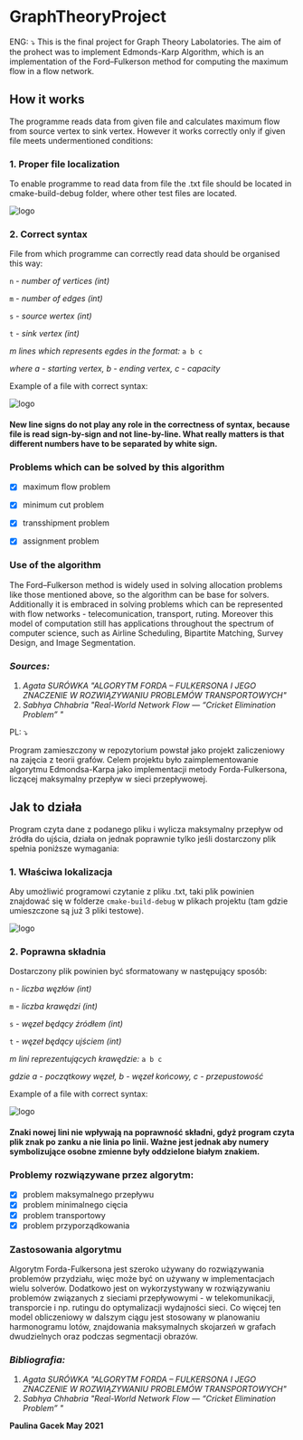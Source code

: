 # GraphTheoryProject

ENG: :arrow_heading_down:
This is the final project for Graph Theory Labolatories. The aim of the prohect was to implement Edmonds-Karp Algorithm, which is an implementation of the Ford–Fulkerson method for computing the maximum flow in a flow network.

## How it works ##
The programme reads data from given file and calculates maximum flow from source vertex to sink vertex. However it works correctly only if given file meets undermentioned conditions:

### 1. Proper file localization ###
To enable programme to read data from file the .txt file should be located in cmake-build-debug folder, where other test files are located.


![logo](https://github.com/PaulinaGacek/GraphTheoryProject/blob/main/File_localization.png "Proper file localization")


### 2. Correct syntax ###

File from which programme can correctly read data should be organised this way:

`n` - *number of vertices (int)*

`m` - *number of edges (int)*

`s` - *source wertex (int)*

`t` - *sink vertex (int)*

*m lines which represents egdes in the format:*
`a b c`

*where a - starting vertex, b - ending vertex, c - capacity*


Example of a file with correct syntax:

![logo](https://github.com/PaulinaGacek/GraphTheoryProject/blob/main/File_syntax_.png "Correct file syntax")
#### New line signs do not play any role in the correctness of syntax, because file is read sign-by-sign and not line-by-line. What really matters is that different numbers have to be separated by white sign. ####


### Problems which can be solved by this algorithm ###
- [X] maximum flow problem
- [X] minimum cut problem
- [X] transshipment problem
- [X] assignment problem


### Use of the algorithm ###
The Ford–Fulkerson method is widely used in solving allocation problems like those mentioned above, so the algorithm can be base for solvers. Additionally it is embraced in solving problems which can be represented with flow networks - telecomunication, transport, ruting.
Moreover this model of computation still has applications throughout the spectrum of computer science, such as Airline Scheduling, Bipartite Matching, Survey Design, and Image Segmentation. 

### *Sources:* ###

1. *Agata SURÓWKA "ALGORYTM FORDA – FULKERSONA I JEGO ZNACZENIE W ROZWIĄZYWANIU PROBLEMÓW TRANSPORTOWYCH"*
2. *Sabhya Chhabria "Real-World Network Flow — “Cricket Elimination Problem” "*






 PL: :arrow_heading_down:
 
 Program zamieszczony w repozytorium powstał jako projekt zaliczeniowy na zajęcia z teorii grafów. Celem projektu było zaimplementowanie algorytmu Edmondsa-Karpa jako implementacji metody Forda-Fulkersona, liczącej maksymalny przepływ w sieci przepływowej.

## Jak to działa ##

Program czyta dane z podanego pliku i wylicza maksymalny przepływ od źródła do ujścia, działa on jednak poprawnie tylko jeśli dostarczony plik spełnia poniższe wymagania:

### 1. Właściwa lokalizacja ###
Aby umożliwić programowi czytanie z pliku .txt, taki plik powinien znajdować się w folderze `cmake-build-debug` w plikach projektu (tam gdzie umieszczone są już 3 pliki testowe).


![logo](https://github.com/PaulinaGacek/GraphTheoryProject/blob/main/File_localization.png "Proper file localization")


### 2. Poprawna składnia ###

Dostarczony plik powinien być sformatowany w następujący sposób:

`n` - *liczba węzłów (int)*

`m` - *liczba krawędzi (int)*

`s` - *węzeł będący źródłem (int)*

`t` - *węzeł będący ujściem (int)*

*m lini reprezentujących krawędzie:*
`a b c`

*gdzie a - początkowy węzeł, b - węzeł końcowy, c - przepustowość*


Example of a file with correct syntax:

![logo](https://github.com/PaulinaGacek/GraphTheoryProject/blob/main/File_syntax_.png "Correct file syntax")
#### Znaki nowej lini nie wpływają na poprawność składni, gdyż program czyta plik znak po zanku a nie linia po linii. Ważne jest jednak aby numery symbolizujące osobne zmienne były oddzielone białym znakiem. ####
 
 ### Problemy rozwiązywane przez algorytm: ###
 - [X] problem maksymalnego przepływu
 - [X] problem minimalnego cięcia
 - [X] problem transportowy
 - [X] problem przyporządkowania
 
 ### Zastosowania algorytmu ###
 Algorytm Forda-Fulkersona jest szeroko używany do rozwiązywania problemów przydziału, więc może być on używany w implementacjach wielu solverów. Dodatkowo jest on wykorzystywany w rozwiązywaniu problemów związanych z sieciami przepływowymi - w telekomunikacji, transporcie i np. rutingu do optymalizacji wydajności sieci. Co więcej ten model obliczeniowy w dalszym ciągu jest stosowany w planowaniu harmonogramu lotów, znajdowania maksymalnych skojarzeń w grafach dwudzielnych oraz podczas segmentacji obrazów.
 
 ### *Bibliografia:* ###

1. *Agata SURÓWKA "ALGORYTM FORDA – FULKERSONA I JEGO ZNACZENIE W ROZWIĄZYWANIU PROBLEMÓW TRANSPORTOWYCH"*
2. *Sabhya Chhabria "Real-World Network Flow — “Cricket Elimination Problem” "*


**Paulina Gacek May 2021**
